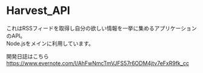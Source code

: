 # Harvest_API
これはRSSフィードを取得し自分の欲しい情報を一挙に集めるアプリケーションのAPI。<br>
Node.jsをメインに利用しています。

開発日誌はこちら <br>
https://www.evernote.com/l/AhFwNmcTmVJFS57r6ODM4jtv7eFxR9fk_cc
